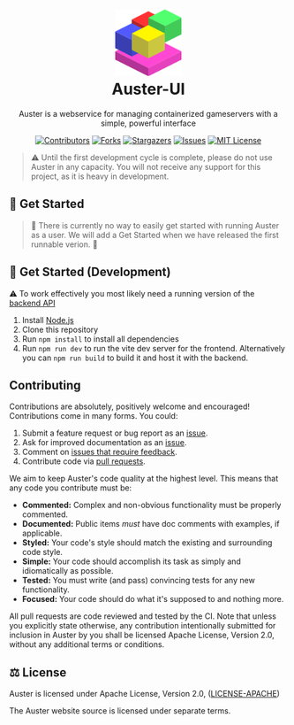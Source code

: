 <h1 align="center" style="border-bottom: none">
    <a href="https://github.com/Oisty/Auster" target="_blank"><img alt="Auster" width="120px" src="https://github.com/Oisty/Auster/blob/main/assets/logo/logo.svg"></a><br>Auster-UI
</h1>
<p align="center">Auster is a webservice for managing containerized gameservers with a simple, powerful interface</p>

<div align="center">

[![Contributors][contributors-shield]][contributors-url]
[![Forks][forks-shield]][forks-url]
[![Stargazers][stars-shield]][stars-url]
[![Issues][issues-shield]][issues-url]
[![MIT License][license-shield]][license-url]

</div>

> :warning: Until the first development cycle is complete, please do not use Auster in any capacity. You will not receive any support for this project, as it is heavy in development.

## 🚀 Get Started

> 🚧 There is currently no way to easily get started with running Auster as a user. We will add a Get Started when we have released the first runnable verion. 🚧

## 👷 Get Started (Development)
⚠️ To work effectively you most likely need a running version of the [backend API](https://github.com/Oisty/auster)

1. Install [Node.js](https://nodejs.org)
2. Clone this repository
3. Run `npm install` to install all dependencies
4. Run `npm run dev` to run the vite dev server for the frontend. Alternatively you can `npm run build` to build it and host it with the backend.

## Contributing

Contributions are absolutely, positively welcome and encouraged! Contributions
come in many forms. You could:

1. Submit a feature request or bug report as an [issue].
2. Ask for improved documentation as an [issue].
3. Comment on [issues that require feedback].
4. Contribute code via [pull requests].

[issue]: https://github.com/Oisty/auster-ui/issues
[issues that require feedback]: https://github.com/Oisty/auster-ui/issues?q=is%3Aissue+is%3Aopen+label%3A%22feedback+wanted%22
[pull requests]: https://github.com/Oisty/auster-ui/pulls

We aim to keep Auster's code quality at the highest level. This means that any
code you contribute must be:

- **Commented:** Complex and non-obvious functionality must be properly
  commented.
- **Documented:** Public items _must_ have doc comments with examples, if
  applicable.
- **Styled:** Your code's style should match the existing and surrounding code
  style.
- **Simple:** Your code should accomplish its task as simply and
  idiomatically as possible.
- **Tested:** You must write (and pass) convincing tests for any new
  functionality.
- **Focused:** Your code should do what it's supposed to and nothing more.

All pull requests are code reviewed and tested by the CI. Note that unless you
explicitly state otherwise, any contribution intentionally submitted for
inclusion in Auster by you shall be licensed Apache License, Version 2.0,
without any additional terms or conditions.

## ⚖️ License

Auster is licensed under Apache License, Version 2.0, ([LICENSE-APACHE](LICENSE-APACHE))

The Auster website source is licensed under separate terms.

<!-- MARKDOWN LINKS & IMAGES -->

[contributors-shield]: https://img.shields.io/github/contributors/Oisty/auster-ui.svg?style=for-the-badge
[contributors-url]: https://github.com/Oisty/auster-ui/graphs/contributors
[forks-shield]: https://img.shields.io/github/forks/Oisty/auster-ui.svg?style=for-the-badge
[forks-url]: https://github.com/Oisty/auster-ui/network/members
[stars-shield]: https://img.shields.io/github/stars/Oisty/auster-ui.svg?style=for-the-badge
[stars-url]: https://github.com/Oisty/auster-ui/stargazers
[issues-shield]: https://img.shields.io/github/issues/Oisty/auster-ui.svg?style=for-the-badge
[issues-url]: https://github.com/Oisty/auster-ui/issues
[license-shield]: https://img.shields.io/github/license/Oisty/auster-ui.svg?style=for-the-badge
[license-url]: https://github.com/Oisty/auster-ui/blob/master/LICENSE.txt
